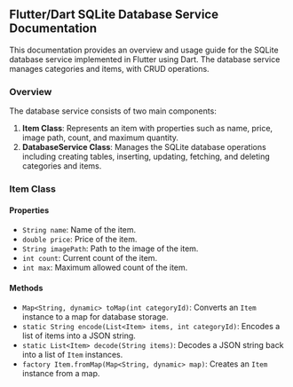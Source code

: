 ## Flutter/Dart SQLite Database Service Documentation

This documentation provides an overview and usage guide for the SQLite database service implemented in Flutter using Dart. The database service manages categories and items, with CRUD operations.

### Overview

The database service consists of two main components:
1. **Item Class**: Represents an item with properties such as name, price, image path, count, and maximum quantity.
2. **DatabaseService Class**: Manages the SQLite database operations including creating tables, inserting, updating, fetching, and deleting categories and items.

### Item Class

#### Properties

- `String name`: Name of the item.
- `double price`: Price of the item.
- `String imagePath`: Path to the image of the item.
- `int count`: Current count of the item.
- `int max`: Maximum allowed count of the item.

#### Methods

- `Map<String, dynamic> toMap(int categoryId)`: Converts an `Item` instance to a map for database storage.
- `static String encode(List<Item> items, int categoryId)`: Encodes a list of items into a JSON string.
- `static List<Item> decode(String items)`: Decodes a JSON string back into a list of `Item` instances.
- `factory Item.fromMap(Map<String, dynamic> map)`: Creates an `Item` instance from a map.

### DatabaseService Class

#### Properties

- `Database? _db`: The SQLite database instance.
- `static final DatabaseService instance`: Singleton instance of the `DatabaseService`.

#### Methods

- `Future<Database> get database`: Returns the database instance, initializing it if necessary.
- `Future<Database> getDatabase()`: Initializes and returns the SQLite database, creating tables if necessary.
- `Future<void> addCategoryWithItems(String storeName, String categoryName, List<Item> items)`: Adds a new category along with its items to the database.
- `Future<List<Map<String, Object?>>> fetchCategories()`: Fetches all categories from the database.
- `Future<List<Map<String, Object?>>> fetchItems(int categoryId)`: Fetches all items for a specific category from the database.
- `Future<void> deleteCategory(int id)`: Deletes a category by its ID.
- `Future<void> deleteItem(int id)`: Deletes an item by its ID.
- `Future<void> updateCategory(int id, String storeName, String categoryName)`: Updates a category by its ID.
- `Future<void> updateItem(int id, String name, double price, String imagePath, int count, int max, int categoryId)`: Updates an item by its ID.

### Usage

#### Initialize Database Service

```dart
final databaseService = DatabaseService.instance;
```

#### Add Category with Items

```dart
final items = [
  Item(name: 'Item1', price: 10.0, imagePath: 'path/to/image1', count: 5, max: 10),
  Item(name: 'Item2', price: 20.0, imagePath: 'path/to/image2', count: 3, max: 5),
];

await databaseService.addCategoryWithItems( 'CategoryName', items);
```

#### Fetch Categories

```dart
List<Map<String, Object?>> categories = await databaseService.fetchCategories();
```

#### Fetch Items for a Category

```dart
List<Map<String, Object?>> items = await databaseService.fetchItems(categoryId);
```

#### Delete a Category

```dart
await databaseService.deleteCategory(categoryId);
```

#### Delete an Item

```dart
await databaseService.deleteItem(itemId);
```

#### Update a Category

```dart
await databaseService.updateCategory(categoryId, 'NewStoreName', 'NewCategoryName');
```

#### Update an Item

```dart
await databaseService.updateItem(itemId, 'NewItemName', 15.0, 'new/path/to/image', 4, 8, categoryId);
```

### Data Examples

#### Example Category Data

```json
[
  {
    "id": 1,
    "storeName": "Electronics Store",
    "categoryName": "Laptops"
  },
  {
    "id": 2,
    "storeName": "Book Store",
    "categoryName": "Fiction"
  }
]
```

#### Example Item Data

```json
[
  {
    "id": 1,
    "name": "MacBook Pro",
    "price": 2500.00,
    "imagePath": "path/to/macbookpro.jpg",
    "count": 10,
    "max": 20,
    "categoryId": 1
  },
  {
    "id": 2,
    "name": "Surface Laptop",
    "price": 1500.00,
    "imagePath": "path/to/surfacelaptop.jpg",
    "count": 5,
    "max": 10,
    "categoryId": 1
  },
  {
    "id": 3,
    "name": "The Great Gatsby",
    "price": 10.00,
    "imagePath": "path/to/greatgatsby.jpg",
    "count": 50,
    "max": 100,
    "categoryId": 2
  }
]
```

### Data Manipulation Examples

#### Adding a New Category with Items

```dart
final newItems = [
  Item(name: 'ItemA', price: 30.0, imagePath: 'path/to/imageA', count: 10, max: 50),
  Item(name: 'ItemB', price: 40.0, imagePath: 'path/to/imageB', count: 5, max: 20),
];

await databaseService.addCategoryWithItems( 'New Category', newItems);
```

#### Fetching All Categories

```dart
List<Map<String, Object?>> categories = await databaseService.fetchCategories();
for (var category in categories) {
  print('Category ID: ${category['id']}, Name: ${category['categoryName']}');
}
```

#### Fetching Items for a Specific Category

```dart
int categoryId = 1; // Example category ID
List<Map<String, Object?>> items = await databaseService.fetchItems(categoryId);
for (var item in items) {
  print('Item Name: ${item['name']}, Price: ${item['price']}');
}
```

#### Deleting a Category

```dart
int categoryId = 1; // Example category ID
await databaseService.deleteCategory(categoryId);
```

#### Deleting an Item

```dart
int itemId = 1; // Example item ID
await databaseService.deleteItem(itemId);
```

#### Updating a Category

```dart
int categoryId = 1; // Example category ID
await databaseService.updateCategory(categoryId, 'Updated Store Name', 'Updated Category Name');
```

#### Updating an Item

```dart
int itemId = 1; // Example item ID
await databaseService.updateItem(itemId, 'Updated Item Name', 2000.0, 'updated/path/to/image', 15, 30, categoryId);
```

### Error Handling

All database operations include error handling with debug mode printing errors if they occur. Ensure to run your app in debug mode during development to catch and handle any potential issues.

```dart
if (kDebugMode) {
  print('Error message');
}
```

This documentation should help you understand and utilize the SQLite database service in your Flutter application efficiently. If you have any questions or need further assistance, feel free to reach out!